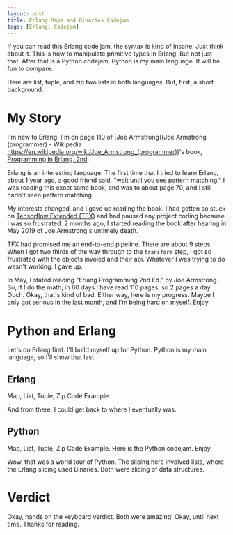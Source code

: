 ```yaml
---
layout: post
title: Erlang Maps and Binaries Codejam
tags: [Erlang, Codejam]
---
```


If you can read this Erlang code jam, the syntax is kind of insane. Just think about it. This is how to manipulate primitive types in Erlang. But not just that. After that is a Python codejam. Python is my main language. It will be fun to compare. 

Here are list, tuple, and zip two lists in both languages. But, first, a short background.

# My Story

I'm new to Erlang. I'm on page 110 of [Joe Armstrong](Joe Armstrong (programmer) - Wikipedia
https://en.wikipedia.org/wiki/Joe_Armstrong_(programmer))'s book, [Programming in Erlang, 2nd](https://gangrel.files.wordpress.com/2015/08/programming-erlang-2nd-edition.pdf). 

Erlang is an interesting language. The first time that I tried to learn Erlang, about 1 year ago, a good friend said, "wait until you see pattern matching." I was reading this exact same book, and was to about page 70, and I still hadn't seen pattern matching. 

My interests changed, and I gave up reading the book. I had gotten so stuck on [Tensorflow Extended (TFX)](https://www.tensorflow.org/tfx/serving/serving_basic) and had paused any project coding because I was so frustrated. 2 months ago, I started reading the book after hearing in May 2019 of Joe Armstrong's untimely death.

TFX had promised me an end-to-end pipeline. There are about 9 steps. When I got two thirds of the way through to the `transform` step, I got so frustrated with the objects involed and their api. Whatever I was trying to do wasn't working. I gave up.

In May, I stated reading "Erlang Programming 2nd Ed." by Joe Armstrong. So, if I do the math, in 60 days I have read 110 pages, so 2 pages a day. Ouch. Okay, that's kind of bad. Either way, here is my progress. Maybe I only got serious in the last month, and I'm being hard on myself. Enjoy.

# Python and Erlang

Let's do Erlang first. I'll build myself up for Python. Python is my main language, so I'll show that last.

## Erlang

Map, List, Tuple, Zip Code Example

<script src="https://gist.github.com/aaronlelevier/ae9de743265ffe6c23ddc9f513062c4b.js"></script>

And from there, I could get back to where I eventually was.

## Python 

Map, List, Tuple, Zip Code Example. Here is the Python codejam. Enjoy.

<script src="https://gist.github.com/aaronlelevier/61051608160d530f0b375e43fff66102.js"></script>

Wow, that was a world tour of Python. The slicing here involved lists, where the Erlang slicing used Binaries. Both were slicing of data structures.

# Verdict

Okay, hands on the keyboard verdict. Both were amazing! Okay, until next time. Thanks for reading.